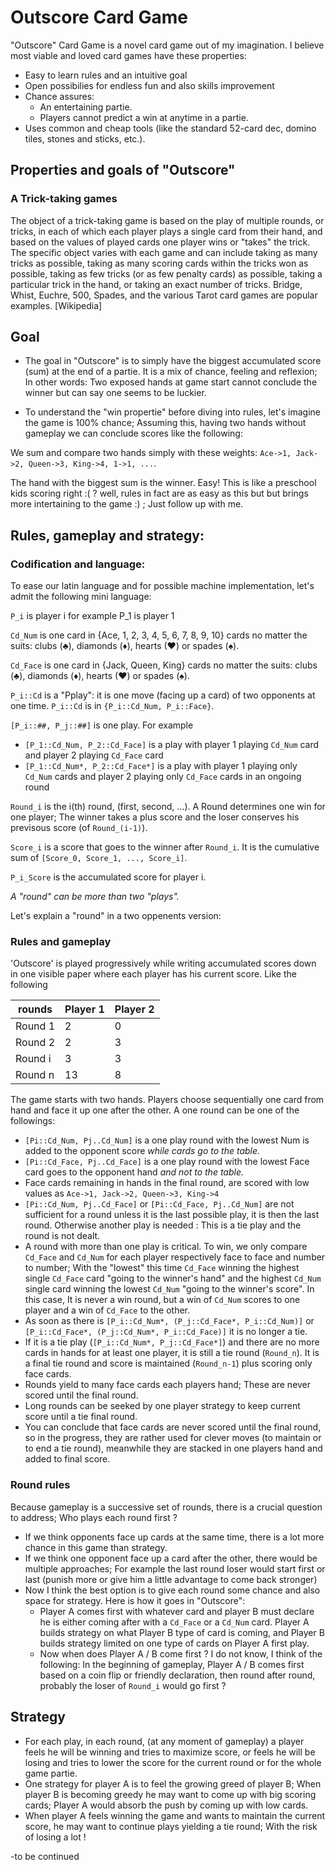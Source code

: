 # Outscore Card Game

"Outscore" Card Game is a novel card game out of my imagination. I believe most viable and loved card games have these properties:

- Easy to learn rules and an intuitive goal
- Open possibilies for endless fun and also skills improvement 
- Chance assures: 
    - An entertaining partie.
    - Players cannot predict a win at anytime in a partie.
- Uses common and cheap tools (like the standard 52-card dec, domino tiles, stones and sticks, etc.).

## Properties and goals of "Outscore"

### A Trick-taking games

The object of a trick-taking game is based on the play of multiple rounds, or tricks, in each of which each player plays a single card from their hand, and based on the values of played cards one player wins or "takes" the trick. The specific object varies with each game and can include taking as many tricks as possible, taking as many scoring cards within the tricks won as possible, taking as few tricks (or as few penalty cards) as possible, taking a particular trick in the hand, or taking an exact number of tricks. Bridge, Whist, Euchre, 500, Spades, and the various Tarot card games are popular examples. [Wikipedia]

## Goal

- The goal in "Outscore" is to simply have the biggest accumulated score (sum) at the end of a partie. It is a mix of chance, feeling and reflexion; In other words: Two exposed hands at game start cannot conclude the winner but can say one seems to be luckier.

- To understand the "win propertie" before diving into rules, let's imagine the game is 100% chance; Assuming this, having two hands without gameplay we can conclude scores like the following:

We sum and compare two hands simply with these weights: `Ace->1, Jack->2, Queen->3, King->4, 1->1, ...`.

The hand with the biggest sum is the winner. Easy! This is like a preschool kids scoring right :( ? well, rules in fact are as easy as this but but brings more intertaining to the game :) ; Just follow up with me.

## Rules, gameplay and strategy:

### Codification and language:

To ease our latin language and for possible machine implementation, let's admit the following mini language:

`P_i` is player i for example P_1 is player 1

`Cd_Num` is one card in {Ace, 1, 2, 3, 4, 5, 6, 7, 8, 9, 10} cards no matter the suits: clubs (♣), diamonds (♦), hearts (♥) or spades (♠).

`Cd_Face` is one card in {Jack, Queen, King} cards no matter the suits: clubs (♣), diamonds (♦), hearts (♥) or spades (♠).

`P_i::Cd` is a "Pplay": it is one move (facing up a card) of two opponents at one time. `P_i::Cd` is in `{P_i::Cd_Num, P_i::Face}`.

`[P_i::##, P_j::##]` is one play. For example 
- `[P_1::Cd_Num, P_2::Cd_Face]` is a play with player 1 playing `Cd_Num` card and player 2 playing `Cd_Face` card
- `[P_1::Cd_Num*, P_2::Cd_Face*]` is a play with player 1 playing only `Cd_Num` cards and player 2 playing only `Cd_Face` cards in an ongoing round 

`Round_i` is the i(th) round, (first, second, ...). A Round determines one win for one player; The winner takes a plus score and the loser conserves his previsous score (of `Round_(i-1)`).

`Score_i` is a score that goes to the winner after `Round_i`. It is the cumulative sum of `[Score_0, Score_1, ..., Score_i]`.

`P_i_Score` is the accumulated score for player i.

*A "round" can be more than two "plays".*

Let's explain a "round" in a two oppenents version:

### Rules and gameplay

'Outscore' is played progressively while writing accumulated scores down in one visible paper where each player has his current score. Like the following


| rounds  | Player 1 | Player 2 |
|---------|----------|----------|
| Round 1 | 2        | 0        |
| Round 2 | 2        | 3        |
| Round i | 3        | 3        |
| Round n | 13       | 8        |


The game starts with two hands. Players choose sequentially one card from hand and face it up one after the other.
A one round can be one of the followings:

- `[Pi::Cd_Num, Pj..Cd_Num]` is a one play round with the lowest Num is added to the opponent score *while cards go to the table.*
- `[Pi::Cd_Face, Pj..Cd_Face]` is a one play round with the lowest Face card goes to the opponent hand *and not to the table.*
- Face cards remaining in hands in the final round, are scored with low values as `Ace->1, Jack->2, Queen->3, King->4`
- `[Pi::Cd_Num, Pj..Cd_Face]` or `[Pi::Cd_Face, Pj..Cd_Num]` are not sufficient for a round unless it is the last possible play, it is then the last round. Otherwise another play is needed : This is a tie play and the round is not dealt.
- A round with more than one play is critical. To win, we only compare `Cd_Face` and `Cd_Num` for each player respectively face to face and number to number; With the "lowest" this time `Cd_Face` winning the highest single  `Cd_Face` card "going to the winner's hand" and the highest `Cd_Num` single card winning the lowest `Cd_Num` "going to the winner's score". In this case, It is never a win round, but a win of `Cd_Num` scores to one player and a win of `Cd_Face` to the other.
- As soon as there is `[P_i::Cd_Num*, (P_j::Cd_Face*, P_i::Cd_Num)]` or `[P_i::Cd_Face*, (P_j::Cd_Num*, P_i::Cd_Face)]` it is no longer a tie.
- If it is a tie play (`[P_i::Cd_Num*, P_j::Cd_Face*]`) and there are no more cards in hands for at least one player, it is still a tie round (`Round_n`). It is a final tie round and score is maintained (`Round_n-1`) plus scoring only face cards.
- Rounds yield to many face cards each players hand; These are never scored until the final round. 
- Long rounds can be seeked by one player strategy to keep current score until a tie final round.
- You can conclude that face cards are never scored until the final round, so in the progress, they are rather used for clever moves (to maintain or to end a tie round), meanwhile they are stacked in one players hand and added to final score.

### Round rules

Because gameplay is a successive set of rounds, there is a crucial question to address; Who plays each round first ?

- If we think opponents face up cards at the same time, there is a lot more chance in this game than strategy.
- If we think one opponent face up a card after the other, there would be multiple approaches; For example the last round loser would start first or last (punish more or give him a little advantage to come back stronger)
- Now I think the best option is to give each round some chance and also space for strategy. Here is how it goes in "Outscore":
    - Player A comes first with whatever card and player B must declare he is either coming after with a `Cd_Face` or a `Cd_Num` card. Player A builds strategy on what Player B type of card is coming, and Player B builds strategy limited on one type of cards on Player A first play.
    - Now when does Player A / B come first ? I do not know, I think of the following: In the beginning of gameplay, Player A / B comes first based on a coin flip or friendly declaration, then round after round, probably the loser of `Round_i` would go first ? 

## Strategy

 - For each play, in each round, (at any moment of gameplay) a player feels he will be winning and tries to maximize score, or feels he will be losing and tries to lower the score for the current round or for the whole game partie.
 - One strategy for player A is to feel the growing greed of player B; When player B is becoming greedy he may want to come up with big scoring cards; Player A would absorb the push by coming up with low cards.
 - When player A feels winning the game and wants to maintain the current score, he may want to continue plays yielding a tie round; With the risk of losing a lot !

-to be continued
